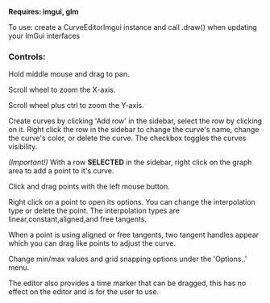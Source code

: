 **Requires: imgui, glm**

To use: create a CurveEditorImgui instance and call .draw() when updating your ImGui interfaces

### Controls: 

Hold middle mouse and drag to pan.

Scroll wheel to zoom the X-axis.

Scroll wheel plus ctrl to zoom the Y-axis.

Create curves by clicking 'Add row' in the sidebar, select the row by clicking on it. Right click the row in the sidebar to change the curve's name, change the curve's color, or delete the curve. The checkbox toggles the curves visibility.

*(Important!)* With a row **SELECTED** in the sidebar, right click on the graph area to add a point to it's curve.

Click and drag points with the left mouse button.

Right click on a point to open its options. You can change the interpolation type or delete the point. The interpolation types are linear,constant,aligned,and free tangents.

When a point is using aligned or free tangents, two tangent handles appear which you can drag like points to adjust the curve.

Change min/max values and grid snapping options under the 'Options..' menu.

The editor also provides a time marker that can be dragged, this has no effect on the editor and is for the user to use.



